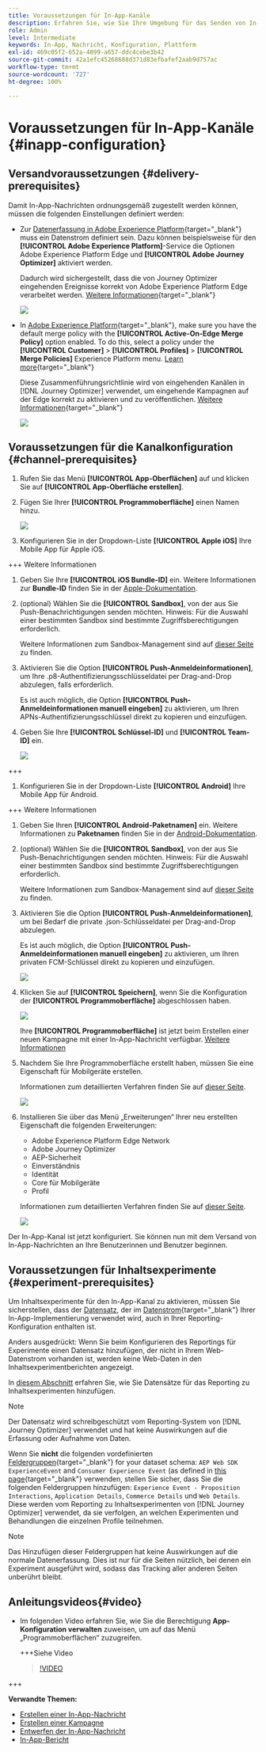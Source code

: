 ```yaml
---
title: Voraussetzungen für In-App-Kanäle
description: Erfahren Sie, wie Sie Ihre Umgebung für das Senden von In-App-Nachrichten mit Journey Optimizer konfigurieren können
role: Admin
level: Intermediate
keywords: In-App, Nachricht, Konfiguration, Plattform
exl-id: 469c05f2-652a-4899-a657-ddc4cebe3b42
source-git-commit: 42a1efc45268688d371d83efbafef2aab9d757ac
workflow-type: tm+mt
source-wordcount: '727'
ht-degree: 100%

---
```


# Voraussetzungen für In-App-Kanäle {#inapp-configuration}

## Versandvoraussetzungen {#delivery-prerequisites}

Damit In-App-Nachrichten ordnungsgemäß zugestellt werden können, müssen die folgenden Einstellungen definiert werden:

* Zur [Datenerfassung in Adobe Experience Platform](https://experienceleague.adobe.com/docs/experience-platform/edge/datastreams/overview.html?lang=de){target="_blank"} muss ein Datenstrom definiert sein. Dazu können beispielsweise für den **[!UICONTROL Adobe Experience Platform]**-Service die Optionen Adobe Experience Platform Edge und **[!UICONTROL Adobe Journey Optimizer]** aktiviert werden.

  Dadurch wird sichergestellt, dass die von Journey Optimizer eingehenden Ereignisse korrekt von Adobe Experience Platform Edge verarbeitet werden. [Weitere Informationen](https://experienceleague.adobe.com/docs/experience-platform/edge/datastreams/configure.html?lang=de){target="_blank"}

  ![](assets/inapp_config_6.png)

* In [Adobe Experience Platform](https://experienceleague.adobe.com/docs/experience-platform/profile/home.html?lang=de){target="_blank"}, make sure you have the default merge policy with the **[!UICONTROL Active-On-Edge Merge Policy]** option enabled. To do this, select a policy under the **[!UICONTROL Customer]** > **[!UICONTROL Profiles]** > **[!UICONTROL Merge Policies]** Experience Platform menu. [Learn more](https://experienceleague.adobe.com/docs/experience-platform/profile/merge-policies/ui-guide.html?lang=de#configure){target="_blank"}

  Diese Zusammenführungsrichtlinie wird von eingehenden Kanälen in [!DNL Journey Optimizer] verwendet, um eingehende Kampagnen auf der Edge korrekt zu aktivieren und zu veröffentlichen. [Weitere Informationen](https://experienceleague.adobe.com/docs/experience-platform/profile/merge-policies/ui-guide.html?lang=de){target="_blank"}

  ![](assets/inapp_config_8.png)

## Voraussetzungen für die Kanalkonfiguration {#channel-prerequisites}

1. Rufen Sie das Menü **[!UICONTROL App-Oberflächen]** auf und klicken Sie auf **[!UICONTROL App-Oberfläche erstellen]**.

1. Fügen Sie Ihrer **[!UICONTROL Programmoberfläche]** einen Namen hinzu.

   ![](assets/inapp_config_2b.png)

1. Konfigurieren Sie in der Dropdown-Liste **[!UICONTROL Apple iOS]** Ihre Mobile App für Apple iOS.

+++ Weitere Informationen

   1. Geben Sie Ihre **[!UICONTROL iOS Bundle-ID]** ein. Weitere Informationen zur **Bundle-ID** finden Sie in der [Apple-Dokumentation](https://developer.apple.com/documentation/appstoreconnectapi/bundle_ids).

   1. (optional) Wählen Sie die **[!UICONTROL Sandbox]**, von der aus Sie Push-Benachrichtigungen senden möchten. Hinweis: Für die Auswahl einer bestimmten Sandbox sind bestimmte Zugriffsberechtigungen erforderlich.

      Weitere Informationen zum Sandbox-Management sind auf [dieser Seite](../administration/sandboxes.md#assign-sandboxes) zu finden.

   1. Aktivieren Sie die Option **[!UICONTROL Push-Anmeldeinformationen]**, um Ihre .p8-Authentifizierungsschlüsseldatei per Drag-and-Drop abzulegen, falls erforderlich.

      Es ist auch möglich, die Option **[!UICONTROL Push-Anmeldeinformationen manuell eingeben]** zu aktivieren, um Ihren APNs-Authentifizierungsschlüssel direkt zu kopieren und einzufügen.

   1. Geben Sie Ihre **[!UICONTROL Schlüssel-ID]** und **[!UICONTROL Team-ID]** ein.

      ![](assets/inapp_config_2.png)

+++

1. Konfigurieren Sie in der Dropdown-Liste **[!UICONTROL Android]** Ihre Mobile App für Android.

+++ Weitere Informationen

   1. Geben Sie Ihren **[!UICONTROL Android-Paketnamen]** ein. Weitere Informationen zu **Paketnamen** finden Sie in der [Android-Dokumentation](https://support.google.com/admob/answer/9972781?hl=en#:~:text=The%20package%20name%20of%20an,supported%20third%2Dparty%20Android%20stores).

   1. (optional) Wählen Sie die **[!UICONTROL Sandbox]**, von der aus Sie Push-Benachrichtigungen senden möchten. Hinweis: Für die Auswahl einer bestimmten Sandbox sind bestimmte Zugriffsberechtigungen erforderlich.

      Weitere Informationen zum Sandbox-Management sind auf [dieser Seite](../administration/sandboxes.md#assign-sandboxes) zu finden.

   1. Aktivieren Sie die Option **[!UICONTROL Push-Anmeldeinformationen]**, um bei Bedarf die private .json-Schlüsseldatei per Drag-and-Drop abzulegen.

      Es ist auch möglich, die Option **[!UICONTROL Push-Anmeldeinformationen manuell eingeben]** zu aktivieren, um Ihren privaten FCM-Schlüssel direkt zu kopieren und einzufügen.

      ![](assets/inapp_config_7.png)

1. Klicken Sie auf **[!UICONTROL Speichern]**, wenn Sie die Konfiguration der **[!UICONTROL Programmoberfläche]** abgeschlossen haben.

   ![](assets/inapp_config_3.png)

   Ihre **[!UICONTROL Programmoberfläche]** ist jetzt beim Erstellen einer neuen Kampagne mit einer In-App-Nachricht verfügbar. [Weitere Informationen](create-in-app.md)

1. Nachdem Sie Ihre Programmoberfläche erstellt haben, müssen Sie eine Eigenschaft für Mobilgeräte erstellen.

   Informationen zum detaillierten Verfahren finden Sie auf [dieser Seite](https://experienceleague.adobe.com/docs/experience-platform/tags/admin/companies-and-properties.html?lang=de#for-mobile).

   ![](assets/inapp_config_4.png)

1. Installieren Sie über das Menü „Erweiterungen“ Ihrer neu erstellten Eigenschaft die folgenden Erweiterungen:

   * Adobe Experience Platform Edge Network
   * Adobe Journey Optimizer
   * AEP-Sicherheit
   * Einverständnis
   * Identität
   * Core für Mobilgeräte
   * Profil

   Informationen zum detaillierten Verfahren finden Sie auf [dieser Seite](https://experienceleague.adobe.com/docs/experience-platform/tags/ui/extensions/overview.html?lang=de#add-a-new-extension).

   ![](assets/inapp_config_5.png)

Der In-App-Kanal ist jetzt konfiguriert. Sie können nun mit dem Versand von In-App-Nachrichten an Ihre Benutzerinnen und Benutzer beginnen.

## Voraussetzungen für Inhaltsexperimente {#experiment-prerequisites}

Um Inhaltsexperimente für den In-App-Kanal zu aktivieren, müssen Sie sicherstellen, dass der [Datensatz](../data/get-started-datasets.md), der im [Datenstrom](https://experienceleague.adobe.com/docs/experience-platform/datastreams/overview.html?lang=de){target="_blank"} Ihrer In-App-Implementierung verwendet wird, auch in Ihrer Reporting-Konfiguration enthalten ist.

Anders ausgedrückt: Wenn Sie beim Konfigurieren des Reportings für Experimente einen Datensatz hinzufügen, der nicht in Ihrem Web-Datenstrom vorhanden ist, werden keine Web-Daten in den Inhaltsexperimentberichten angezeigt.

In [diesem Abschnitt](../campaigns/reporting-configuration.md#add-datasets) erfahren Sie, wie Sie Datensätze für das Reporting zu Inhaltsexperimenten hinzufügen.

>[!NOTE]
>
>Der Datensatz wird schreibgeschützt vom Reporting-System von [!DNL Journey Optimizer] verwendet und hat keine Auswirkungen auf die Erfassung oder Aufnahme von Daten.

Wenn Sie **nicht** die folgenden vordefinierten [Feldergruppen](https://experienceleague.adobe.com/docs/experience-platform/xdm/tutorials/create-schema-ui.html?lang=de#field-group){target="_blank"} for your dataset schema: `AEP Web SDK ExperienceEvent` and `Consumer Experience Event` (as defined in [this page](https://experienceleague.adobe.com/docs/platform-learn/implement-web-sdk/initial-configuration/configure-schemas.html?lang=de#add-field-groups){target="_blank"} verwenden, stellen Sie sicher, dass Sie die folgenden Feldergruppen hinzufügen: `Experience Event - Proposition Interactions`, `Application Details`, `Commerce Details` und `Web Details`. Diese werden vom Reporting zu Inhaltsexperimenten von [!DNL Journey Optimizer] verwendet, da sie verfolgen, an welchen Experimenten und Behandlungen die einzelnen Profile teilnehmen.

>[!NOTE]
>
>Das Hinzufügen dieser Feldergruppen hat keine Auswirkungen auf die normale Datenerfassung. Dies ist nur für die Seiten nützlich, bei denen ein Experiment ausgeführt wird, sodass das Tracking aller anderen Seiten unberührt bleibt.

## Anleitungsvideos{#video}

* Im folgenden Video erfahren Sie, wie Sie die Berechtigung **App-Konfiguration verwalten** zuweisen, um auf das Menü „Programmoberflächen“ zuzugreifen.

  +++Siehe Video

  >[!VIDEO](https://video.tv.adobe.com/v/3421607)

+++

**Verwandte Themen:**

* [Erstellen einer In-App-Nachricht](create-in-app.md)
* [Erstellen einer Kampagne](../campaigns/create-campaign.md)
* [Entwerfen der In-App-Nachricht](design-in-app.md)
* [In-App-Bericht](../reports/campaign-global-report.md#inapp-report)


